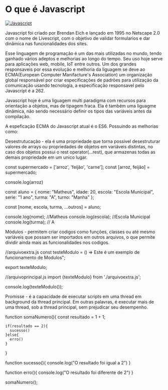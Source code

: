 # O que é Javascript

[![Javascript](https://img.shields.io/badge/JavaScript-F7DF1E?style=for-the-badge&logo=javascript&logoColor=black)](#)

Javascript foi criado por Brendan Eich e lançado em 1995 no Netscape 2.0 com o nome de Livescript, com o objetivo de validar formularios e dar dinâmica nas funcionalidades dos sites.

Esse linguagem de programação é um das mais utilizadas no mundo, tendo ganhado vários adeptos e melhorias ao longo do tempo. Seu uso hoje serve para aplicações web, mobile, IoT entre outros. Um dos grandes responsaveis por essa evolução e melhoria da liguagem se deve ao ECMA(European Computer Manifacture's Association) um organização global responsável por criar especificações de padrões para utilização da comunicação usando tecnologia, a especificação responsavel pelo Javascript é a 262.

Javascript hoje é uma liguagem multi paradigma com recursos para orientação a objetos, mas de tipagem fraca. Ela é também uma liguagme dinâmica, não sendo necessário definir os tipos das variáveis antes da compilação.

A espeficação ECMA do Javascript atual é o ES6. Possuindo as melhorias como:

Desestrutucação - ela é uma propriedade que torna possivel desestruturar valores de arrays ou propriedades de objetos em variáveis distintas, no caso dos objetos possui o rest operator(...rest), que armazenas todas as demais propriedade em um unico lugar.


   const supermercado = ['arroz', 'feijão', 'carne'];
   const [arroz, feijão] = supermercado;
   
   console.log(arroz)


 const aluno = {
      nome: "Matheus",
      idade: 20,
      escola: "Escola Municipal",
      serie: "1 ano",
      turma: "A",
      turno: "Manha"
   };
   
   const [nome, escola, turma, ...outros] = aluno;
   
   console.log(nome); //Matheus
   console.log(escola); //Escola Municipal
   console.log(turma); // A


Módulos - permitem criar codigos como funções, classes ou até mesmo variáveis que possam ser importados em outros arquivos, o que permite dividir ainda mais as funcionalidades nos codigos.


  //arquivoextra.js
  const testeModulo = () => Este é um exemplo de funcionamento de Modulos";
  
  export texteModulo;
  
  //arquivoprincipal.js
  import {texteModulo} from './arquivoextra.js';
  
  console.log(texteModulo());


Promisse - é a capacidade de executar scripts em uma thread em background da thread principal. Em outras palavras, é executar mais de uma thread, sob a thread principal, sem prejudicar seu desempenho.

  function somaNumero(){
    const resultado = 1 + 1;

    if(resultado == 2){
      sucesso()
    }else{
      erro()
    }
  }

  function sucesso(){
    console.log("O resultado foi igual a 2")
  }

  function erro(){
    console.log("O resultado foi diferente de 2")
  }

  somaNumero();